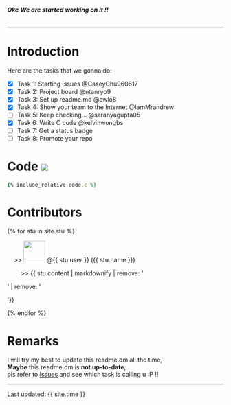 ###### __Oke We are started working on it !!__   
-----------------------------------------  
  
# Introduction  
Here are the tasks that we gonna do:  
- [x] Task 1: Starting issues @CaseyChu960617  
- [x] Task 2: Project board @ntanryo9  
- [x] Task 3: Set up readme.md @cwlo8  
- [x] Task 4: Show your team to the Internet @IamMrandrew  
- [ ] Task 5: Keep checking... @saranyagupta05  
- [x] Task 6: Write C code @kelvinwongbs   
- [ ] Task 7: Get a status badge
- [ ] Task 8: Promote your repo
    
# Code  ![](https://github.com/csci3251-2020/project-team-j/workflows/CodeOfteamJ/badge.svg)
```ruby
{% include_relative code.c %}
```
  
# Contributors  
{% for stu in site.stu %}
   <p>&nbsp;&nbsp;&nbsp;&nbsp;>> <img src="{{ stu.image }}" width="50" height="50"> @{{ stu.user }}&nbsp;({{ stu.name }})</p>
   <p>&nbsp;&nbsp;&nbsp;&nbsp;&nbsp;&nbsp;&nbsp;&nbsp;>> {{ stu.content | markdownify | remove: '<p>' | remove: '</p>'}}</p>
 {% endfor %}
  
# Remarks
I will try my best to update this readme.dm all the time,  
**Maybe** this readme.dm is **not up-to-date**,  
pls refer to [Issues](https://github.com/csci3251-2020/project-team-j/issues) and see which task is calling u :P !!

---
Last updated: {{ site.time }}
